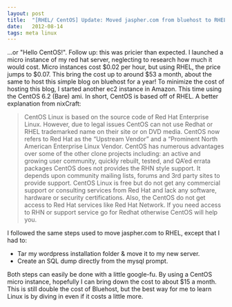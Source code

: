 ```yaml
---
layout: post
title:  "[RHEL/ CentOS] Update: Moved jaspher.com from bluehost to RHEL on Amazon ec2"
date:   2012-08-14
tags: meta linux
---
```

…or "Hello CentOS!". Follow up: this was pricier than expected. I launched a micro instance of my red hat server, neglecting to research how much it would cost. Micro instances cost $0.02 per hour, but using RHEL, the price jumps to $0.07\. This bring the cost up to around $53 a month, about the same to host this simple blog on bluehost for a year! To minimize the cost of hosting this blog, I started another ec2 instance in Amazon. This time using the CentOS 6.2 (Bare) ami. In short, CentOS is based off of RHEL. A better explanation from nixCraft:

> CentOS Linux is based on the source code of Red Hat Enterprise Linux. However, due to legal issues CentOS can not use Redhat or RHEL trademarked name on their site or on DVD media. CentOS now refers to Red Hat as the “Upstream Vendor” and a “Prominent North American Enterprise Linux Vendor. CentOS has numerous advantages over some of the other clone projects including: an active and growing user community, quickly rebuilt, tested, and QA’ed errata packages CentOS does not provides the RHN style support. It depends upon community mailing lists, forums and 3rd party sites to provide support. CentOS Linux is free but do not get any commercial support or consulting services from Red Hat and lack any software, hardware or security certifications. Also, the CentOS do not get access to Red Hat services like Red Hat Network. If you need access to RHN or support service go for Redhat otherwise CentOS will help you.

I followed the same steps used to move jaspher.com to RHEL, except that I had to:

*   Tar my wordpress installation folder & move it to my new server.
*   Create an SQL dump directly from the mysql prompt.

Both steps can easily be done with a little google-fu. By using a CentOS micro instance, hopefully I can bring down the cost to about $15 a month. This is still double the cost of Bluehost, but the best way for me to learn Linux is by diving in even if it costs a little more.
